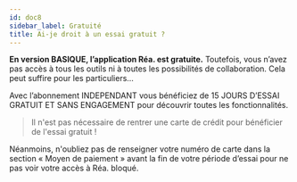 ```yaml
---
id: doc8
sidebar_label: Gratuité
title: Ai-je droit à un essai gratuit ?
---
```



**En version BASIQUE, l’application Réa. est gratuite.** Toutefois, vous n’avez pas accès à tous les outils ni à toutes les possibilités de collaboration. Cela peut suffire pour les particuliers...

Avec l’abonnement INDEPENDANT vous bénéficiez de 15 JOURS D’ESSAI GRATUIT ET SANS ENGAGEMENT pour découvrir toutes les fonctionnalités.

> Il n'est pas nécessaire de rentrer une carte de crédit pour bénéficier de l'essai gratuit !

Néanmoins, n'oubliez pas de renseigner votre numéro de carte dans la section « Moyen de paiement » avant la fin de votre période d’essai pour ne pas voir votre accès à Réa. bloqué.